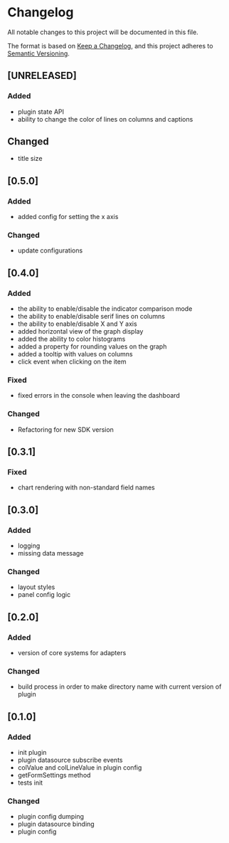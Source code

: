 # Changelog

All notable changes to this project will be documented in this file.

The format is based on [Keep a Changelog](https://keepachangelog.com/en/1.0.0/),
and this project adheres to [Semantic Versioning](https://semver.org/spec/v2.0.0.html).

## [UNRELEASED]

### Added

- plugin state API
- ability to change the color of lines on columns and captions

## Changed

- title size

## [0.5.0]

### Added
- added config for setting the x axis

### Changed
- update configurations

## [0.4.0]

### Added
- the ability to enable/disable the indicator comparison mode
- the ability to enable/disable serif lines on columns
- the ability to enable/disable X and Y axis
- added horizontal view of the graph display
- added the ability to color histograms
- added a property for rounding values on the graph
- added a tooltip with values on columns
- click event when clicking on the item

### Fixed
- fixed errors in the console when leaving the dashboard

### Changed
- Refactoring for new SDK version

## [0.3.1]

### Fixed
- chart rendering with non-standard field names

## [0.3.0]

### Added
- logging
- missing data message

### Changed
- layout styles
- panel config logic

## [0.2.0]

### Added
- version of core systems for adapters

### Changed
- build process in order to make directory name with current version of plugin

## [0.1.0]

### Added
- init plugin
- plugin datasource subscribe events
- colValue and colLineValue in plugin config
- getFormSettings method
- tests init

### Changed
- plugin config dumping
- plugin datasource binding
- plugin config
